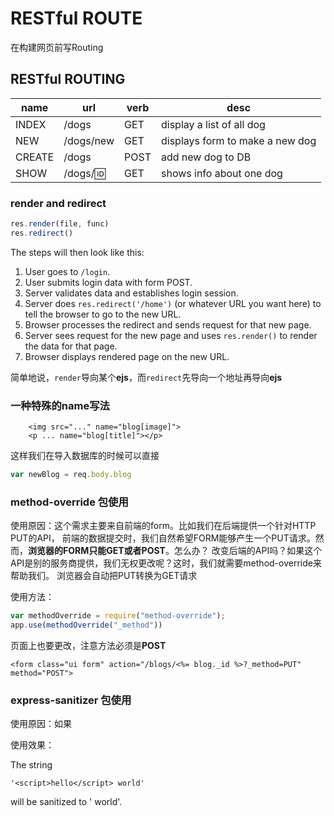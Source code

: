 # RESTful ROUTE



在构建网页前写Routing

## RESTful ROUTING



| name   | url        | verb | desc                            |
| ------ | ---------- | ---- | ------------------------------- |
| INDEX  | /dogs      | GET  | display a list of all dog       |
| NEW    | /dogs/new  | GET  | displays form to make a new dog |
| CREATE | /dogs      | POST | add new dog to DB               |
| SHOW   | /dogs/:id: | GET  | shows info about one dog        |



### render and redirect

```js
res.render(file, func)
res.redirect()
```

The steps will then look like this:

1. User goes to `/login`.
2. User submits login data with form POST.
3. Server validates data and establishes login session.
4. Server does `res.redirect('/home')` (or whatever URL you want here) to tell the browser to go to the new URL.
5. Browser processes the redirect and sends request for that new page.
6. Server sees request for the new page and uses `res.render()` to render the data for that page.
7. Browser displays rendered page on the new URL.

简单地说，`render`导向某个**ejs**，而`redirect`先导向一个地址再导向**ejs**

### 一种特殊的name写法



```ejs
	<img src="..." name="blog[image]">
	<p ... name="blog[title]"></p>
```

这样我们在导入数据库的时候可以直接

```js
var newBlog = req.body.blog
```



### method-override 包使用

使用原因：这个需求主要来自前端的form。比如我们在后端提供一个针对HTTP PUT的API， 前端的数据提交时，我们自然希望FORM能够产生一个PUT请求。然而，**浏览器的FORM只能GET或者POST**。怎么办？ 改变后端的API吗？如果这个API是别的服务商提供，我们无权更改呢？这时，我们就需要method-override来帮助我们。
浏览器会自动把PUT转换为GET请求

使用方法：

```js
var methodOverride = require("method-override");
app.use(methodOverride("_method"))
```

页面上也要更改，注意方法必须是**POST**

```ejs
<form class="ui form" action="/blogs/<%= blog._id %>?_method=PUT" method="POST">
```

### express-sanitizer 包使用

使用原因：如果



使用效果：

The string

```
'<script>hello</script> world'
```

will be sanitized to ' world'.